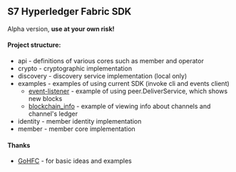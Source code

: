 ## S7 Hyperledger Fabric SDK

Alpha version, **use at your own risk!**

#### Project structure:

- api - definitions of various cores such as member and operator
- crypto - cryptographic implementation
- discovery - discovery service implementation (local only)
- examples - examples of using current SDK (invoke cli and events client)
    - [event-listener](examples/event-listener) - example of using peer.DeliverService, which shows new blocks
    - [blockchain_info](examples/blockchain_info) - example of viewing info about channels and channel's ledger
- identity - member identity implementation
- member - member core implementation

#### Thanks
- [GoHFC](https://github.com/CognitionFoundry/gohfc) - for basic ideas and examples